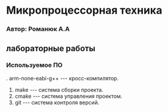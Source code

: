 # Микропроцессорная техника
### Автор: Романюк А.А

## лабораторные работы 

### Используемое ПО
. arm-none-eabi-g++ --- кросс-компилятор.
1. make --- система сборки проекта.
1. cmake --- система управления проектом.
1. git --- система контроля версий.
